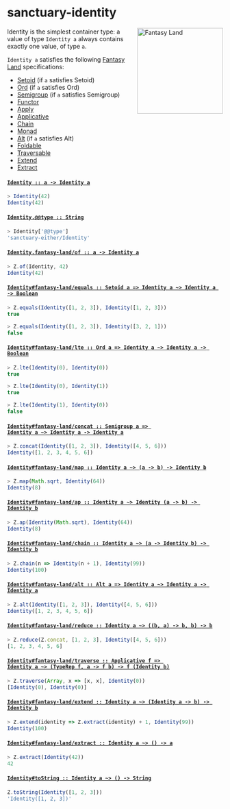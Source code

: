 # sanctuary-identity

<img alt="Fantasy Land" src="https://raw.githubusercontent.com/fantasyland/fantasy-land/master/logo.png" width="200" height="200" align="right">

Identity is the simplest container type: a value of type `Identity a`
always contains exactly one value, of type `a`.

`Identity a` satisfies the following [Fantasy Land][] specifications:

  - [Setoid][] (if `a` satisfies Setoid)
  - [Ord][] (if `a` satisfies Ord)
  - [Semigroup][] (if `a` satisfies Semigroup)
  - [Functor][]
  - [Apply][]
  - [Applicative][]
  - [Chain][]
  - [Monad][]
  - [Alt][] (if `a` satisfies Alt)
  - [Foldable][]
  - [Traversable][]
  - [Extend][]
  - [Extract][]

<h4 name="Identity"><code><a href="https://github.com/sanctuary-js/sanctuary-identity/blob/v0.0.0/index.js#L63">Identity :: a -⁠> Identity a</a></code></h4>

```javascript
> Identity(42)
Identity(42)
```

<h4 name="Identity.@@type"><code><a href="https://github.com/sanctuary-js/sanctuary-identity/blob/v0.0.0/index.js#L74">Identity.@@type :: String</a></code></h4>

```javascript
> Identity['@@type']
'sanctuary-either/Identity'
```

<h4 name="Identity.fantasy-land/of"><code><a href="https://github.com/sanctuary-js/sanctuary-identity/blob/v0.0.0/index.js#L82">Identity.fantasy-land/of :: a -⁠> Identity a</a></code></h4>

```javascript
> Z.of(Identity, 42)
Identity(42)
```

<h4 name="Identity.prototype.fantasy-land/equals"><code><a href="https://github.com/sanctuary-js/sanctuary-identity/blob/v0.0.0/index.js#L90">Identity#fantasy-land/equals :: Setoid a => Identity a ~> Identity a -⁠> Boolean</a></code></h4>

```javascript
> Z.equals(Identity([1, 2, 3]), Identity([1, 2, 3]))
true

> Z.equals(Identity([1, 2, 3]), Identity([3, 2, 1]))
false
```

<h4 name="Identity.prototype.fantasy-land/lte"><code><a href="https://github.com/sanctuary-js/sanctuary-identity/blob/v0.0.0/index.js#L103">Identity#fantasy-land/lte :: Ord a => Identity a ~> Identity a -⁠> Boolean</a></code></h4>

```javascript
> Z.lte(Identity(0), Identity(0))
true

> Z.lte(Identity(0), Identity(1))
true

> Z.lte(Identity(1), Identity(0))
false
```

<h4 name="Identity.prototype.fantasy-land/concat"><code><a href="https://github.com/sanctuary-js/sanctuary-identity/blob/v0.0.0/index.js#L119">Identity#fantasy-land/concat :: Semigroup a => Identity a ~> Identity a -⁠> Identity a</a></code></h4>

```javascript
> Z.concat(Identity([1, 2, 3]), Identity([4, 5, 6]))
Identity([1, 2, 3, 4, 5, 6])
```

<h4 name="Identity.prototype.fantasy-land/map"><code><a href="https://github.com/sanctuary-js/sanctuary-identity/blob/v0.0.0/index.js#L129">Identity#fantasy-land/map :: Identity a ~> (a -⁠> b) -⁠> Identity b</a></code></h4>

```javascript
> Z.map(Math.sqrt, Identity(64))
Identity(8)
```

<h4 name="Identity.prototype.fantasy-land/ap"><code><a href="https://github.com/sanctuary-js/sanctuary-identity/blob/v0.0.0/index.js#L139">Identity#fantasy-land/ap :: Identity a ~> Identity (a -⁠> b) -⁠> Identity b</a></code></h4>

```javascript
> Z.ap(Identity(Math.sqrt), Identity(64))
Identity(8)
```

<h4 name="Identity.prototype.fantasy-land/chain"><code><a href="https://github.com/sanctuary-js/sanctuary-identity/blob/v0.0.0/index.js#L149">Identity#fantasy-land/chain :: Identity a ~> (a -⁠> Identity b) -⁠> Identity b</a></code></h4>

```javascript
> Z.chain(n => Identity(n + 1), Identity(99))
Identity(100)
```

<h4 name="Identity.prototype.fantasy-land/alt"><code><a href="https://github.com/sanctuary-js/sanctuary-identity/blob/v0.0.0/index.js#L159">Identity#fantasy-land/alt :: Alt a => Identity a ~> Identity a -⁠> Identity a</a></code></h4>

```javascript
> Z.alt(Identity([1, 2, 3]), Identity([4, 5, 6]))
Identity([1, 2, 3, 4, 5, 6])
```

<h4 name="Identity.prototype.fantasy-land/reduce"><code><a href="https://github.com/sanctuary-js/sanctuary-identity/blob/v0.0.0/index.js#L169">Identity#fantasy-land/reduce :: Identity a ~> ((b, a) -⁠> b, b) -⁠> b</a></code></h4>

```javascript
> Z.reduce(Z.concat, [1, 2, 3], Identity([4, 5, 6]))
[1, 2, 3, 4, 5, 6]
```

<h4 name="Identity.prototype.fantasy-land/traverse"><code><a href="https://github.com/sanctuary-js/sanctuary-identity/blob/v0.0.0/index.js#L179">Identity#fantasy-land/traverse :: Applicative f => Identity a ~> (TypeRep f, a -⁠> f b) -⁠> f (Identity b)</a></code></h4>

```javascript
> Z.traverse(Array, x => [x, x], Identity(0))
[Identity(0), Identity(0)]
```

<h4 name="Identity.prototype.fantasy-land/extend"><code><a href="https://github.com/sanctuary-js/sanctuary-identity/blob/v0.0.0/index.js#L189">Identity#fantasy-land/extend :: Identity a ~> (Identity a -⁠> b) -⁠> Identity b</a></code></h4>

```javascript
> Z.extend(identity => Z.extract(identity) + 1, Identity(99))
Identity(100)
```

<h4 name="Identity.prototype.fantasy-land/extract"><code><a href="https://github.com/sanctuary-js/sanctuary-identity/blob/v0.0.0/index.js#L199">Identity#fantasy-land/extract :: Identity a ~> () -⁠> a</a></code></h4>

```javascript
> Z.extract(Identity(42))
42
```

<h4 name="Identity.prototype.toString"><code><a href="https://github.com/sanctuary-js/sanctuary-identity/blob/v0.0.0/index.js#L209">Identity#toString :: Identity a ~> () -⁠> String</a></code></h4>

```javascript
Z.toString(Identity([1, 2, 3]))
'Identity([1, 2, 3])'
```

[Alt]:              https://github.com/fantasyland/fantasy-land/tree/v3.2.0#alt
[Applicative]:      https://github.com/fantasyland/fantasy-land/tree/v3.2.0#applicative
[Apply]:            https://github.com/fantasyland/fantasy-land/tree/v3.2.0#apply
[Chain]:            https://github.com/fantasyland/fantasy-land/tree/v3.2.0#chain
[Extend]:           https://github.com/fantasyland/fantasy-land/tree/v3.2.0#extend
[Extract]:          https://github.com/fantasyland/fantasy-land/tree/v3.2.0#extract
[Fantasy Land]:     https://github.com/fantasyland/fantasy-land/tree/v3.2.0
[Foldable]:         https://github.com/fantasyland/fantasy-land/tree/v3.2.0#foldable
[Functor]:          https://github.com/fantasyland/fantasy-land/tree/v3.2.0#functor
[Monad]:            https://github.com/fantasyland/fantasy-land/tree/v3.2.0#monad
[Ord]:              https://github.com/fantasyland/fantasy-land/tree/v3.2.0#ord
[Semigroup]:        https://github.com/fantasyland/fantasy-land/tree/v3.2.0#semigroup
[Setoid]:           https://github.com/fantasyland/fantasy-land/tree/v3.2.0#setoid
[Traversable]:      https://github.com/fantasyland/fantasy-land/tree/v3.2.0#traversable
